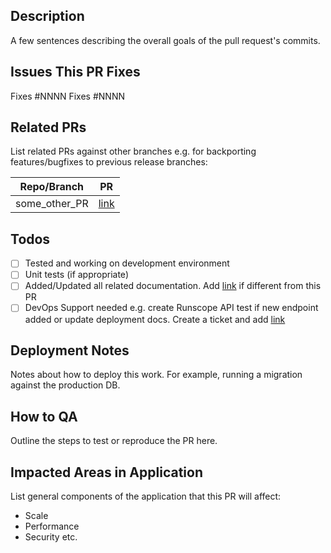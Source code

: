 ## Description
A few sentences describing the overall goals of the pull request's commits.

## Issues This PR Fixes
Fixes #NNNN
Fixes #NNNN

## Related PRs
List related PRs against other branches e.g. for backporting features/bugfixes
to previous release branches:

Repo/Branch | PR
------ | ------
some_other_PR | [link]()


## Todos
- [ ] Tested and working on development environment
- [ ] Unit tests (if appropriate)
- [ ] Added/Updated all related documentation. Add [link]() if different from this PR
- [ ] DevOps Support needed e.g. create Runscope API test if new endpoint added or
      update deployment docs. Create a ticket and add [link]()

## Deployment Notes
Notes about how to deploy this work. For example, running a migration against the production DB.

## How to QA
Outline the steps to test or reproduce the PR here.

## Impacted Areas in Application
List general components of the application that this PR will affect:
- Scale
- Performance
- Security etc.